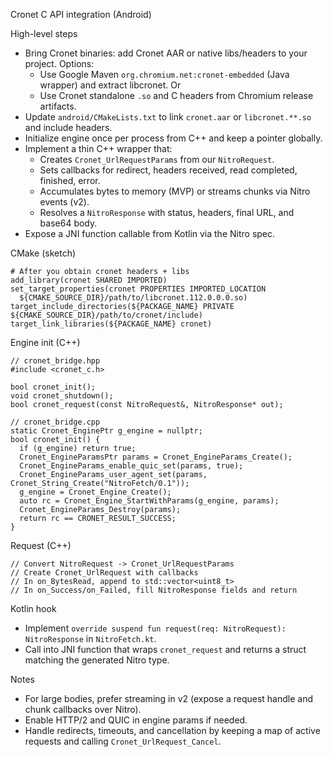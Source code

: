 Cronet C API integration (Android)

High-level steps

- Bring Cronet binaries: add Cronet AAR or native libs/headers to your project. Options:
  - Use Google Maven `org.chromium.net:cronet-embedded` (Java wrapper) and extract libcronet. Or
  - Use Cronet standalone `.so` and C headers from Chromium release artifacts.
- Update `android/CMakeLists.txt` to link `cronet.aar` or `libcronet.**.so` and include headers.
- Initialize engine once per process from C++ and keep a pointer globally.
- Implement a thin C++ wrapper that:
  - Creates `Cronet_UrlRequestParams` from our `NitroRequest`.
  - Sets callbacks for redirect, headers received, read completed, finished, error.
  - Accumulates bytes to memory (MVP) or streams chunks via Nitro events (v2).
  - Resolves a `NitroResponse` with status, headers, final URL, and base64 body.
- Expose a JNI function callable from Kotlin via the Nitro spec.

CMake (sketch)

```
# After you obtain cronet headers + libs
add_library(cronet SHARED IMPORTED)
set_target_properties(cronet PROPERTIES IMPORTED_LOCATION
  ${CMAKE_SOURCE_DIR}/path/to/libcronet.112.0.0.0.so)
target_include_directories(${PACKAGE_NAME} PRIVATE ${CMAKE_SOURCE_DIR}/path/to/cronet/include)
target_link_libraries(${PACKAGE_NAME} cronet)
```

Engine init (C++)

```
// cronet_bridge.hpp
#include <cronet_c.h>

bool cronet_init();
void cronet_shutdown();
bool cronet_request(const NitroRequest&, NitroResponse* out);

// cronet_bridge.cpp
static Cronet_EnginePtr g_engine = nullptr;
bool cronet_init() {
  if (g_engine) return true;
  Cronet_EngineParamsPtr params = Cronet_EngineParams_Create();
  Cronet_EngineParams_enable_quic_set(params, true);
  Cronet_EngineParams_user_agent_set(params, Cronet_String_Create("NitroFetch/0.1"));
  g_engine = Cronet_Engine_Create();
  auto rc = Cronet_Engine_StartWithParams(g_engine, params);
  Cronet_EngineParams_Destroy(params);
  return rc == CRONET_RESULT_SUCCESS;
}
```

Request (C++)

```
// Convert NitroRequest -> Cronet_UrlRequestParams
// Create Cronet_UrlRequest with callbacks
// In on_BytesRead, append to std::vector<uint8_t>
// In on_Success/on_Failed, fill NitroResponse fields and return
```

Kotlin hook

- Implement `override suspend fun request(req: NitroRequest): NitroResponse` in `NitroFetch.kt`.
- Call into JNI function that wraps `cronet_request` and returns a struct matching the generated Nitro type.

Notes

- For large bodies, prefer streaming in v2 (expose a request handle and chunk callbacks over Nitro).
- Enable HTTP/2 and QUIC in engine params if needed.
- Handle redirects, timeouts, and cancellation by keeping a map of active requests and calling `Cronet_UrlRequest_Cancel`.

